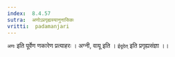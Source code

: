 ```yaml
---
index:  8.4.57
sutra:  अणोऽप्रगृह्यस्यानुनासिकः
vritti:  padamanjari
---
```


`अणः` इति पूर्वेण णकारेण प्रत्याहरः । अग्नी, वायू इति । `ईदूदेत्` इति प्रगृह्यसंज्ञा ।।
